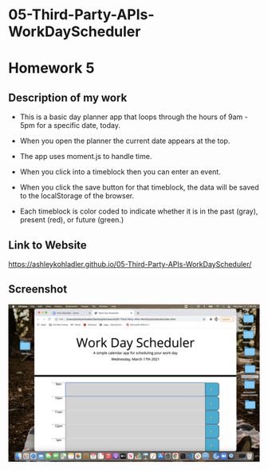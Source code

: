 # 05-Third-Party-APIs-WorkDayScheduler

# Homework 5

## Description of my work 



* This is a basic day planner app that loops through the hours of 9am - 5pm for a specific date, today. 

* When you open the planner the current date appears at the top.

* The app uses moment.js to handle time.


* When you click into a timeblock
then you can enter an event.

* When you click the save button for that timeblock, the data will be saved to the localStorage of the browser.

* Each timeblock is color coded to indicate whether it is in the past (gray), present (red), or future (green.)


## Link to Website
 https://ashleykohladler.github.io/05-Third-Party-APIs-WorkDayScheduler/


## Screenshot
![Screenshot](assets/screenshot.png)